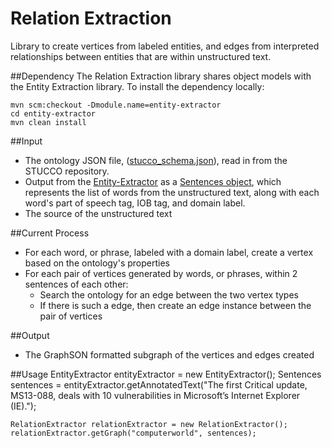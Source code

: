 # Relation Extraction
Library to create vertices from labeled entities, and edges from interpreted relationships between entities that are within unstructured text.

##Dependency
The Relation Extraction library shares object models with the Entity Extraction library. To install the dependency locally:

	mvn scm:checkout -Dmodule.name=entity-extractor
	cd entity-extractor
	mvn clean install

##Input
* The ontology JSON file, ([stucco_schema.json](https://github.com/stucco/ontology/stucco_schema.json)), read in from the STUCCO repository.
* Output from the [Entity-Extractor](https://github.com/stucco/entity-extractor) as a [Sentences object](https://github.com/stucco/entity-extractor/blob/master/src/main/java/gov/ornl/stucco/entity/models/Sentences.java), which represents the list of words from the unstructured text, along with each word's part of speech tag, IOB tag, and domain label.
* The source of the unstructured text

##Current Process
* For each word, or phrase, labeled with a domain label, create a vertex based on the ontology's properties
* For each pair of vertices generated by words, or phrases, within 2 sentences of each other:
	* Search the ontology for an edge between the two vertex types
	* If there is such a edge, then create an edge instance between the pair of vertices

##Output
* The GraphSON formatted subgraph of the vertices and edges created

##Usage
	EntityExtractor entityExtractor = new EntityExtractor();
	Sentences sentences = entityExtractor.getAnnotatedText("The first Critical update, MS13-088, deals with 10 vulnerabilities in Microsoft’s Internet Explorer (IE).");
			
	RelationExtractor relationExtractor = new RelationExtractor();
	relationExtractor.getGraph("computerworld", sentences);